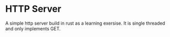 # HTTP Server

A simple http server build in rust as a learning exersise.
It is single threaded and only implements GET.
